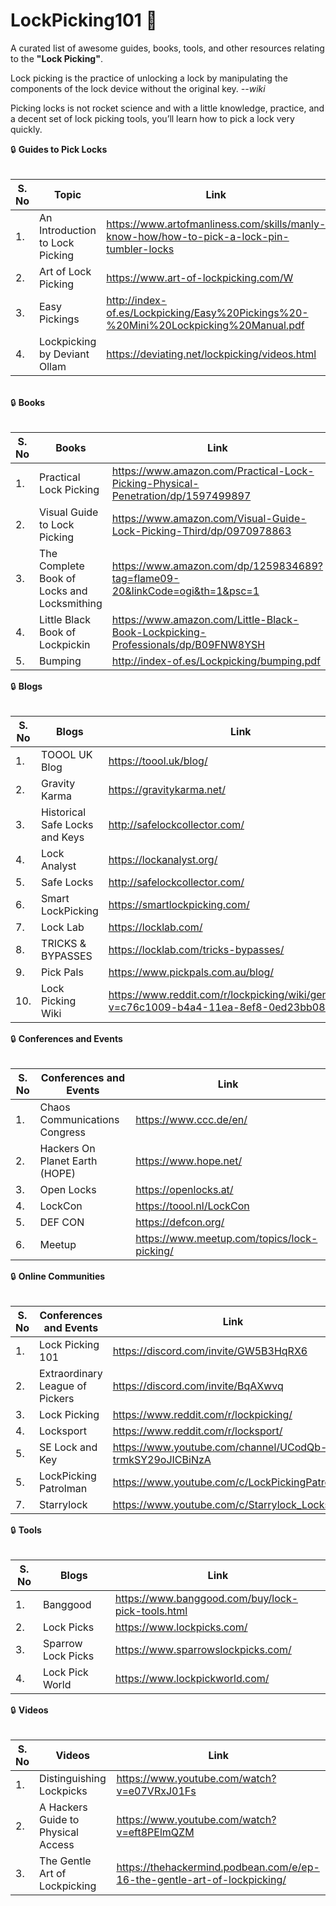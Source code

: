 # LockPicking101 	:closed_lock_with_key:
A curated list of awesome guides, books, tools, and other resources relating to the **"Lock Picking"**. 

Lock picking is the practice of unlocking a lock by manipulating the components of the lock device without the original key. _--wiki_

Picking locks is not rocket science and with a little knowledge, practice, and a decent set of lock picking tools, you’ll learn how to pick a lock very quickly.

:lock: **Guides to Pick Locks**
<br><br>
<smart-table>
        <table>
            <thead>
                <tr>
                    <th scope="col">S. No</th>
                    <th scope="col">Topic</th>
                    <th scope="col">Link</th>
                  </tr>
            </thead>
            <tbody>
              <td>1.</td><td>An Introduction to Lock Picking</td><td>https://www.artofmanliness.com/skills/manly-know-how/how-to-pick-a-lock-pin-tumbler-locks</td></tr>
              <td>2.</td><td>Art of Lock Picking</td><td>https://www.art-of-lockpicking.com/W</td></tr>
              <td>3.</td><td>Easy Pickings</td><td>http://index-of.es/Lockpicking/Easy%20Pickings%20-%20Mini%20Lockpicking%20Manual.pdf</td></tr>
              <td>4.</td><td>Lockpicking by Deviant Ollam</td><td>https://deviating.net/lockpicking/videos.html</td></tr>
              </tbody>
        </table><br>
:lock: **Books**<br><br>
        <table>
            <thead>
                <tr>
                    <th scope="col">S. No</th>
                    <th scope="col">Books</th>
                    <th scope="col">Link</th>
                  </tr>
            </thead>
            <tbody>
              <td>1.</td><td>Practical Lock Picking</td><td>https://www.amazon.com/Practical-Lock-Picking-Physical-Penetration/dp/1597499897</td></tr>
              <td>2.</td><td>Visual Guide to Lock Picking</td><td>https://www.amazon.com/Visual-Guide-Lock-Picking-Third/dp/0970978863</td></tr>
              <td>3.</td><td>The Complete Book of Locks and Locksmithing</td><td>https://www.amazon.com/dp/1259834689?tag=flame09-20&linkCode=ogi&th=1&psc=1</td></tr>
              <td>4.</td><td>Little Black Book of Lockpickin</td><td>https://www.amazon.com/Little-Black-Book-Lockpicking-Professionals/dp/B09FNW8YSH</td></tr>
              <td>5.</td><td>Bumping</td><td>http://index-of.es/Lockpicking/bumping.pdf</td></tr>
              </tbody>
        </table>
:lock: **Blogs**<br><br>
        <table>
            <thead>
                <tr>
                    <th scope="col">S. No</th>
                    <th scope="col">Blogs</th>
                    <th scope="col">Link</th>
                  </tr>
            </thead>
            <tbody>
              <td>1.</td><td>TOOOL UK Blog</td><td>https://toool.uk/blog/</td></tr>
              <td>2.</td><td>Gravity Karma</td><td>https://gravitykarma.net/</td></tr>
              <td>3.</td><td>Historical Safe Locks and Keys</td><td>http://safelockcollector.com/</td></tr>
	      <td>4.</td><td>Lock Analyst</td><td>https://lockanalyst.org/</td></tr>
	      <td>5.</td><td>Safe Locks</td><td>http://safelockcollector.com/</td></tr>
	      <td>6.</td><td>Smart LockPicking</td><td>https://smartlockpicking.com/</td></tr>
	      <td>7.</td><td>Lock Lab</td><td>https://locklab.com/</td></tr>
	      <td>8.</td><td>TRICKS & BYPASSES</td><td>https://locklab.com/tricks-bypasses/</td></tr>
	      <td>9.</td><td>Pick Pals</td><td>https://www.pickpals.com.au/blog/</td></tr>
	      <td>10.</td><td>Lock Picking Wiki</td><td>https://www.reddit.com/r/lockpicking/wiki/generalwiki/?v=c76c1009-b4a4-11ea-8ef8-0ed23bb08203</td></tr>
              </tbody>
        </table>
:lock: **Conferences and Events**<br><br>
        <table>
            <thead>
                <tr>
                    <th scope="col">S. No</th>
                    <th scope="col">Conferences and Events</th>
                    <th scope="col">Link</th>
                  </tr>
            </thead>
            <tbody>
              <td>1.</td><td>Chaos Communications Congress</td><td>https://www.ccc.de/en/</td></tr>
              <td>2.</td><td>Hackers On Planet Earth (HOPE)</td><td>https://www.hope.net/</td></tr>
              <td>3.</td><td>Open Locks</td><td>https://openlocks.at/</td></tr>
	      <td>4.</td><td>LockCon</td><td>https://toool.nl/LockCon</td></tr>
	      <td>5.</td><td>DEF CON</td><td>https://defcon.org/</td></tr>
	      <td>6.</td><td>Meetup</td><td>https://www.meetup.com/topics/lock-picking/</td></tr>
              </tbody>
        </table>
:lock: **Online Communities**<br><br>
        <table>
            <thead>
                <tr>
                    <th scope="col">S. No</th>
                    <th scope="col">Conferences and Events</th>
                    <th scope="col">Link</th>
		    <th scope="col">Communities</th>
                  </tr>
            </thead>
            <tbody>
              <td>1.</td><td>Lock Picking 101</td><td>https://discord.com/invite/GW5B3HqRX6</td><td>Discord</td></tr>
              <td>2.</td><td>Extraordinary League of Pickers</td><td>https://discord.com/invite/BqAXwvq</td><td>Discord</td></tr>
              <td>3.</td><td>Lock Picking</td><td>https://www.reddit.com/r/lockpicking/</td><td>Reddit</td></tr>
	      <td>4.</td><td>Locksport</td><td>https://www.reddit.com/r/locksport/</td><td>Reddit</td></tr>
	      <td>5.</td><td>SE Lock and Key</td><td>https://www.youtube.com/channel/UCodQb-trmkSY29oJICBiNzA</td><td>Youtube</td></tr>
	      <td>5.</td><td>LockPicking Patrolman</td><td>https://www.youtube.com/c/LockPickingPatrolman</td><td>Youtube</td></tr>
	      <td>7.</td><td>Starrylock</td><td>https://www.youtube.com/c/Starrylock_Locksport</td><td>Youtube</td></tr>
              </tbody>
        </table>
:lock: **Tools**<br><br>
        <table>
            <thead>
                <tr>
                    <th scope="col">S. No</th>
                    <th scope="col">Blogs</th>
                    <th scope="col">Link</th>
                  </tr>
            </thead>
            <tbody>
              <td>1.</td><td>Banggood</td><td>https://www.banggood.com/buy/lock-pick-tools.html</td></tr>
              <td>2.</td><td>Lock Picks</td><td>https://www.lockpicks.com/</td></tr>
              <td>3.</td><td>Sparrow Lock Picks</td><td>https://www.sparrowslockpicks.com/</td></tr>
	      <td>4.</td><td>Lock Pick World</td><td>https://www.lockpickworld.com/</td></tr>
              </tbody>
        </table>
:lock: **Videos**<br><br>
        <table>
            <thead>
                <tr>
                    <th scope="col">S. No</th>
                    <th scope="col">Videos</th>
                    <th scope="col">Link</th>
                  </tr>
            </thead>
            <tbody>
              <td>1.</td><td>Distinguishing Lockpicks</td><td>https://www.youtube.com/watch?v=e07VRxJ01Fs</td></tr>
	      <td>2.</td><td>A Hackers Guide to Physical Access</td><td>https://www.youtube.com/watch?v=eft8PElmQZM</td></tr>
	      <td>3.</td><td>The Gentle Art of Lockpicking</td><td>https://thehackermind.podbean.com/e/ep-16-the-gentle-art-of-lockpicking/</td></tr>
             </tbody>
        </table>
</smart-table>

